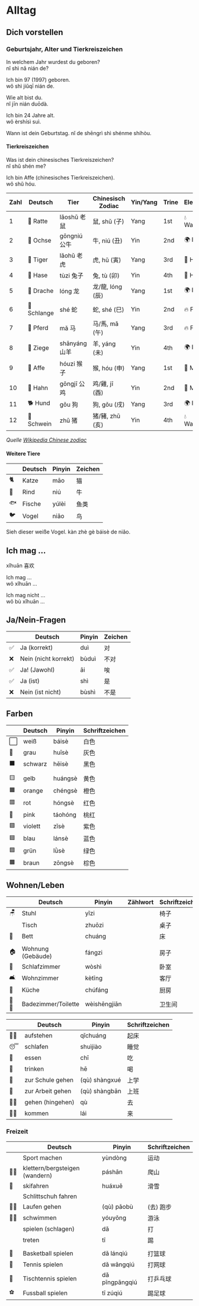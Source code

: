 # Alltag

## Dich vorstellen

### Geburtsjahr, Alter und Tierkreiszeichen
In welchem Jahr wurdest du geboren?  
nǐ shì nǎ nián de?  

Ich bin 97 (1997) geboren.  
wǒ shì jiǔqī nián de.

Wie alt bist du.  
nǐ jīn nián duōdà.

Ich bin 24 Jahre alt.  
wǒ èrshísì suì.   

Wann ist dein Geburtstag. 
nǐ de shēngrì shì shénme shíhòu.


#### Tierkreiszeichen
Was ist dein chinesisches Tierkreiszeichen?  
nǐ shǔ shén me?  

Ich bin Affe (chinesisches Tierkreiszeichen).  
wǒ shǔ hóu.  

| Zahl | Deutsch    | Tier          | Chinesisch Zodiac | Yin/Yang | Trine | Element  |
| ---- | ---------- | ------------- | ----------------- | -------- | ----- | -------- |
| 1    | 🐀 Ratte    | lǎoshǔ 老鼠   | 鼠, shǔ (子)      | Yang     | 1st   | 💧 Wasser |
| 2    | 🐂 Ochse    | gōngniú 公牛  | 牛, niú (丑)      | Yin      | 2nd   | 🌍 Erde   |
| 3    | 🐅 Tiger    | lǎohǔ 老虎    | 虎, hǔ (寅)       | Yang     | 3rd   | 🌲 Holz   |
| 4    | 🐇 Hase     | tùzi 兔子     | 兔, tù (卯)       | Yin      | 4th   | 🌲 Holz   |
| 5    | 🐉 Drache   | lóng 龙       | 龙/龍, lóng (辰)  | Yang     | 1st   | 🌍 Erde   |
| 6    | 🐍 Schlange | shé 蛇        | 蛇, shé (巳)      | Yin      | 2nd   | 🔥 Feuer  |
| 7    | 🐎 Pferd    | mǎ 马         | 马/馬, mǎ (午)    | Yang     | 3rd   | 🔥 Feuer  |
| 8    | 🐐 Ziege    | shānyáng 山羊 | 羊, yáng (未)     | Yin      | 4th   | 🌍 Erde   |
| 9    | 🐒 Affe     | hóuzi 猴子    | 猴, hóu (申)      | Yang     | 1st   | 🥈 Metal  |
| 10   | 🐓 Hahn     | gōngjī 公鸡   | 鸡/雞, jī (酉)    | Yin      | 2nd   | 🥈 Metal  |
| 11   | 🐕 Hund     | gǒu 狗        | 狗, gǒu (戌)      | Yang     | 3rd   | 🌍 Erde   |
| 12   | 🐖 Schwein  | zhū 猪        | 猪/豬, zhū (亥)   | Yin      | 4th   | 💧 Wasser |

*Quelle [Wikipedia Chinese zodiac](https://en.wikipedia.org/wiki/Chinese_zodiac)*  

#### Weitere Tiere
|     | Deutsch | Pinyin | Zeichen |
| --- | ------- | ------ | ------- |
| 🐈   | Katze   | māo    | 猫      |
| 🐂   | Rind    | niú    | 牛      |
| 🐟   | Fische  | yúlèi  | 鱼类    |
| 🐦   | Vogel   | niǎo   | 鸟      |

Sieh dieser weiße Vogel.
kàn zhè gè báisè de niǎo.

## Ich mag ...
xǐhuān 喜欢

Ich mag ...  
wǒ xǐhuān ...

Ich mag nicht ...  
wǒ bù xǐhuān ...

## Ja/Nein-Fragen
|     | Deutsch              | Pinyin | Zeichen |
| --- | -------------------- | ------ | ------- |
| ✅   | Ja (korrekt)         | duì    | 对      |
| ❌   | Nein (nicht korrekt) | bùduì  | 不​对   |
| ✅   | Ja! (Jawohl)         | āi     | 唉      |
| ✅   | Ja (ist)             | shì    | 是      |
| ❌   | Nein (ist nicht)     | bùshì  | 不是    |


## Farben

|     | Deutsch | Pinyin  | Schriftzeichen |
| --- | ------- | ------- | -------------- |
| ⬜   | weiß    | báisè   | 白色           |
| 🐀   | grau    | huīsè   | 灰色           |
| ⬛   | schwarz | hēisè   | 黑色           |
|     |         |         |                |
| 🟨   | gelb    | huángsè | 黄色           |
| 🟧   | orange  | chéngsè | 橙色           |
| 🟥   | rot     | hóngsè  | 红色           |
| 🌸   | pink    | táohóng | 桃红           |
| 🟪   | violett | zǐsè    | 紫色           |
| 🟦   | blau    | lánsè   | 蓝色           |
| 🟩   | grün    | lǜsè    | 绿色           |
| 🟫   | braun   | zōngsè  | 棕色           |

## Wohnen/Leben

|     | Deutsch             | Pinyin       | Zählwort | Schriftzeichen |
| --- | ------------------- | ------------ | -------- | -------------- |
| 🪑   | Stuhl               | yǐzi         |          | 椅子           |
|     | Tisch               | zhuōzi       |          | 桌子           |
| 🛌   | Bett                | chuáng       |          | 床             |
|     |                     |              |          |                |
| 🏠   | Wohnung (Gebäude)   | fángzi       |          | 房子           |
| 🛌   | Schlafzimmer        | wòshì        |          | 卧室           |
| 🛋   | Wohnzimmer          | kètīng       |          | 客厅           |
| 🍳   | Küche               | chúfáng      |          | 厨房           |
| 🚿🚽  | Badezimmer/Toilette | wèishēngjiān |          | 卫生间         |

|     | Deutsch          | Pinyin        | Schriftzeichen |
| --- | ---------------- | ------------- | -------------- |
|  🧍‍♂️   | aufstehen        | qǐchuáng      | 起床           |
|  😴   | schlafen         | shuìjiào      | 睡觉           |
|  🥗   | essen            | chī           | 吃             |
|  🥃   | trinken          | hē            | 喝             |
|  🎒   | zur Schule gehen | (qù) shàngxué | 上学           |
| 🏦    | zur Arbeit gehen | (qù) shàngbān | 上班           |
|  🚶‍♀️   | gehen (hingehen) | qù            | 去             |
|  🚶‍♂️   | kommen           | lái           | 来             |

### Freizeit
|     | Deutsch                        | Pinyin         | Schriftzeichen |
| --- | ------------------------------ | -------------- | -------------- |
|     | Sport machen                   | yùndòng        | 运动           |
| 🧗‍♂️   | klettern/bergsteigen (wandern) | páshān         | 爬山           |
| 🎿   | skifahren                      | huáxuě         | 滑雪           |
|     | Schlittschuh fahren            |                |                |
| 🏃‍♀️   | Laufen gehen                   | (qù) pǎobù     | (去) 跑步      |
| 🏊‍♂️   | schwimmen                      | yóuyǒng        | 游泳           |
|     | spielen (schlagen)             | dǎ             | 打             |
|     | treten                         | tī             | 踢             |
|     |                                |                |                |
| 🏀   | Basketball spielen             | dǎ lánqiú      | 打​篮球        |
| 🎾   | Tennis spielen                 | dǎ wǎngqiú     | 打网球         |
| 🏓   | Tischtennis spielen            | dǎ pīngpāngqiú | 打乒乓球       |
| ⚽   | Fussball spielen               | tī zúqiú       | 踢​足球        |



